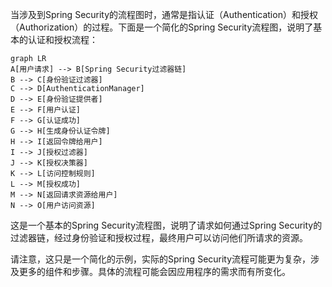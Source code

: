 当涉及到Spring Security的流程图时，通常是指认证（Authentication）和授权（Authorization）的过程。下面是一个简化的Spring Security流程图，说明了基本的认证和授权流程：

```mermaid
graph LR
A[用户请求] --> B[Spring Security过滤器链]
B --> C[身份验证过滤器]
C --> D[AuthenticationManager]
D --> E[身份验证提供者]
E --> F[用户认证]
F --> G[认证成功]
G --> H[生成身份认证令牌]
H --> I[返回令牌给用户]
I --> J[授权过滤器]
J --> K[授权决策器]
K --> L[访问控制规则]
L --> M[授权成功]
M --> N[返回请求资源给用户]
N --> O[用户访问资源]

```

这是一个基本的Spring Security流程图，说明了请求如何通过Spring Security的过滤器链，经过身份验证和授权过程，最终用户可以访问他们所请求的资源。

请注意，这只是一个简化的示例，实际的Spring Security流程可能更为复杂，涉及更多的组件和步骤。具体的流程可能会因应用程序的需求而有所变化。

